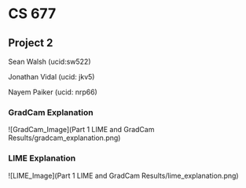 # CS 677

## Project 2

Sean Walsh (ucid:sw522)

Jonathan Vidal (ucid: jkv5)

Nayem Paiker (ucid: nrp66)

### GradCam Explanation

![GradCam_Image](Part 1 LIME and GradCam Results/gradcam_explanation.png)

### LIME Explanation

![LIME_Image](Part 1 LIME and GradCam Results/lime_explanation.png)